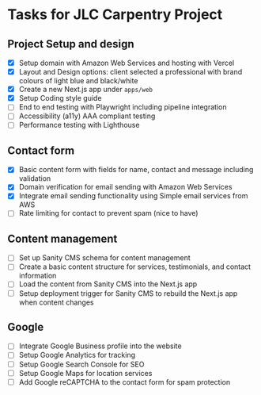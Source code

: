 # Tasks for JLC Carpentry Project

## Project Setup and design

- [x] Setup domain with Amazon Web Services and hosting with Vercel
- [x] Layout and Design options: client selected a professional with brand colours of light blue and black/white
- [x] Create a new Next.js app under `apps/web`
- [x] Setup Coding style guide
- [ ] End to end testing with Playwright including pipeline integration
- [ ] Accessibility (a11y) AAA compliant testing
- [ ] Performance testing with Lighthouse

## Contact form

- [x] Basic content form with fields for name, contact and message including validation
- [x] Domain verification for email sending with Amazon Web Services
- [x] Integrate email sending functionality using Simple email services from AWS
- [ ] Rate limiting for contact to prevent spam (nice to have)

## Content management

- [ ] Set up Sanity CMS schema for content management
- [ ] Create a basic content structure for services, testimonials, and contact information
- [ ] Load the content from Sanity CMS into the Next.js app
- [ ] Setup deployment trigger for Sanity CMS to rebuild the Next.js app when content changes

## Google

- [ ] Integrate Google Business profile into the website
- [ ] Setup Google Analytics for tracking
- [ ] Setup Google Search Console for SEO
- [ ] Setup Google Maps for location services
- [ ] Add Google reCAPTCHA to the contact form for spam protection
